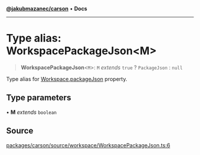 [**@jakubmazanec/carson**](../README.md) • **Docs**

---

# Type alias: WorkspacePackageJson\<M\>

> **WorkspacePackageJson**\<`M`\>: `M` _extends_ `true` ? `PackageJson` : `null`

Type alias for [Workspace.packageJson](../classes/Workspace.md#packagejson) property.

## Type parameters

• **M** _extends_ `boolean`

## Source

[packages/carson/source/workspace/WorkspacePackageJson.ts:6](https://github.com/jakubmazanec/js-tools/blob/0a7ca643260718f11723fa4df4f144d2d5a8a885/packages/carson/source/workspace/WorkspacePackageJson.ts#L6)
